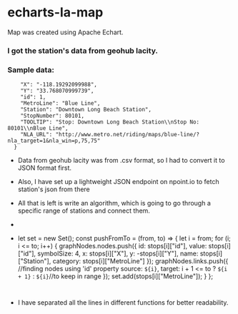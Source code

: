 
# echarts-la-map
Map was created using Apache Echart.

### I got the station's data from geohub lacity.
### Sample data:

```js{
    "X": "-118.19292099988",
    "Y": "33.768070999739",
    "id": 1,
    "MetroLine": "Blue Line",
    "Station": "Downtown Long Beach Station",
    "StopNumber": 80101,
    "TOOLTIP": "Stop: Downtown Long Beach Station\\nStop No: 80101\\nBlue Line",
    "NLA_URL": "http://www.metro.net/riding/maps/blue-line/?nla_target=1&nla_win=p,75,75"
  }
  ```

-  Data from geohub lacity was from .csv format, so I had to convert it to JSON format first.

- Also, I have set up a lightweight JSON endpoint on npoint.io to fetch station's json from there

-  All that is left is write an algorithm, which is going to go through a specific range of stations and connect them.  
-  ```js
-   let set = new Set();
    const pushFromTo = (from, to) => {
      let i = from;
      for (i; i <= to; i++) {
        graphNodes.nodes.push({
          id: stops[i]["id"],
          value: stops[i]["id"],
          symbolSize: 4,
          x: stops[i]["X"],
          y: -stops[i]["Y"],
          name: stops[i]["Station"],
          category: stops[i]["MetroLine"]
        });
        graphNodes.links.push({
          //finding nodes using 'id' property
          source: `${i}`,
          target: i + 1 <= to ? `${i + 1}` : `${i}`//to keep in range
        });
        set.add(stops[i]["MetroLine"]);
      }
    };
    ```


-  I have separated all the lines in different functions for better readability.
